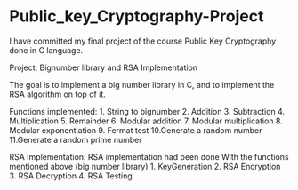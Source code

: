 # Public_key_Cryptography-Project

I have committed my final project of the course Public Key Cryptography done in C language.

Project: Bignumber library and RSA Implementation
  
  The goal is to implement a big number library in C, and to implement the RSA
  algorithm on top of it. 
  
  Functions implemented:
    1. String to bignumber
    2. Addition
    3. Subtraction
    4. Multiplication
    5. Remainder
    6. Modular addition
    7. Modular multiplication
    8. Modular exponentiation
    9. Fermat test
    10.Generate a random number
    11.Generate a random prime number
    
  RSA Implementation:
    RSA implementation had been done With the functions mentioned above (big number library)
      1. KeyGeneration
      2. RSA Encryption
      3. RSA Decryption
      4. RSA Testing
